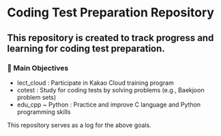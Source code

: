 # Coding Test Preparation Repository

## This repository is created to track progress and learning for coding test preparation.

### 📌 Main Objectives

-  lect_cloud : Participate in Kakao Cloud training program  
-  cotest : Study for coding tests by solving problems (e.g., Baekjoon problem sets)  
-  edu_cpp ~ Python : Practice and improve C language and Python programming skills  

This repository serves as a log for the above goals.

